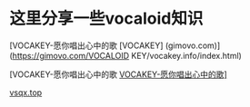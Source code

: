 # 这里分享一些vocaloid知识

[VOCAKEY-愿你唱出心中的歌 [VOCAKEY\] (gimovo.com)](https://gimovo.com/VOCALOID KEY/vocakey.info/index.html)

[VOCAKEY-愿你唱出心中的歌 [VOCAKEY-愿你唱出心中的歌\]](https://vocakey.top/)

[vsqx.top](https://www.vsqx.top/)